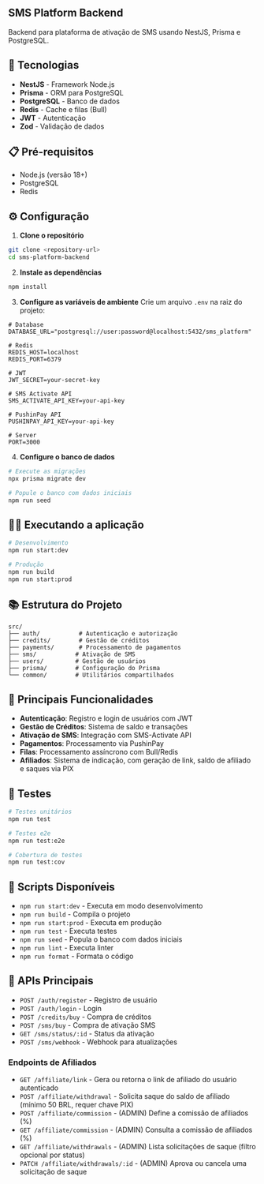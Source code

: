## SMS Platform Backend

Backend para plataforma de ativação de SMS usando NestJS, Prisma e PostgreSQL.

## 🚀 Tecnologias

- **NestJS** - Framework Node.js
- **Prisma** - ORM para PostgreSQL
- **PostgreSQL** - Banco de dados
- **Redis** - Cache e filas (Bull)
- **JWT** - Autenticação
- **Zod** - Validação de dados

## 📋 Pré-requisitos

- Node.js (versão 18+)
- PostgreSQL
- Redis

## ⚙️ Configuração

1. **Clone o repositório**
```bash
git clone <repository-url>
cd sms-platform-backend
```

2. **Instale as dependências**
```bash
npm install
```

3. **Configure as variáveis de ambiente**
Crie um arquivo `.env` na raiz do projeto:
```env
# Database
DATABASE_URL="postgresql://user:password@localhost:5432/sms_platform"

# Redis
REDIS_HOST=localhost
REDIS_PORT=6379

# JWT
JWT_SECRET=your-secret-key

# SMS Activate API
SMS_ACTIVATE_API_KEY=your-api-key

# PushinPay API
PUSHINPAY_API_KEY=your-api-key

# Server
PORT=3000
```

4. **Configure o banco de dados**
```bash
# Execute as migrações
npx prisma migrate dev

# Popule o banco com dados iniciais
npm run seed
```

## 🏃‍♂️ Executando a aplicação

```bash
# Desenvolvimento
npm run start:dev

# Produção
npm run build
npm run start:prod
```

## 📚 Estrutura do Projeto

```
src/
├── auth/           # Autenticação e autorização
├── credits/        # Gestão de créditos
├── payments/       # Processamento de pagamentos
├── sms/           # Ativação de SMS
├── users/         # Gestão de usuários
├── prisma/        # Configuração do Prisma
└── common/        # Utilitários compartilhados
```

## 🔧 Principais Funcionalidades

- **Autenticação**: Registro e login de usuários com JWT
- **Gestão de Créditos**: Sistema de saldo e transações
- **Ativação de SMS**: Integração com SMS-Activate API
- **Pagamentos**: Processamento via PushinPay
- **Filas**: Processamento assíncrono com Bull/Redis
- **Afiliados**: Sistema de indicação, com geração de link, saldo de afiliado e saques via PIX

## 🧪 Testes

```bash
# Testes unitários
npm run test

# Testes e2e
npm run test:e2e

# Cobertura de testes
npm run test:cov
```

## 📝 Scripts Disponíveis

- `npm run start:dev` - Executa em modo desenvolvimento
- `npm run build` - Compila o projeto
- `npm run start:prod` - Executa em produção
- `npm run test` - Executa testes
- `npm run seed` - Popula o banco com dados iniciais
- `npm run lint` - Executa linter
- `npm run format` - Formata o código

## 🔌 APIs Principais

- `POST /auth/register` - Registro de usuário
- `POST /auth/login` - Login
- `POST /credits/buy` - Compra de créditos
- `POST /sms/buy` - Compra de ativação SMS
- `GET /sms/status/:id` - Status da ativação
- `POST /sms/webhook` - Webhook para atualizações

### Endpoints de Afiliados

- `GET /affiliate/link` - Gera ou retorna o link de afiliado do usuário autenticado
- `POST /affiliate/withdrawal` - Solicita saque do saldo de afiliado (mínimo 50 BRL, requer chave PIX)
- `POST /affiliate/commission` - (ADMIN) Define a comissão de afiliados (%)
- `GET /affiliate/commission` - (ADMIN) Consulta a comissão de afiliados (%)
- `GET /affiliate/withdrawals` - (ADMIN) Lista solicitações de saque (filtro opcional por status)
- `PATCH /affiliate/withdrawals/:id` - (ADMIN) Aprova ou cancela uma solicitação de saque
